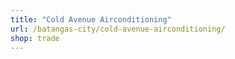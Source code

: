 ```yaml
---
title: "Cold Avenue Airconditioning"
url: /batangas-city/cold-avenue-airconditioning/
shop: trade
---
```

